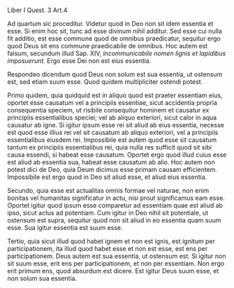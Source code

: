 Liber I Quest. 3 Art.4

Ad quartum sic proceditur. Videtur quod in Deo non sit idem essentia et esse. Si enim hoc sit, tunc ad esse divinum nihil additur. Sed esse cui nulla fit additio, est esse commune quod de omnibus praedicatur, sequitur ergo quod Deus sit ens commune praedicabile de omnibus. Hoc autem est falsum, secundum illud Sap. XIV, _incommunicabile nomen lignis et lapidibus imposuerunt_. Ergo esse Dei non est eius essentia.

Respondeo dicendum quod Deus non solum est sua essentia, ut ostensum est, sed etiam suum esse. Quod quidem multipliciter ostendi potest.

Primo quidem, quia quidquid est in aliquo quod est praeter essentiam eius, oportet esse causatum vel a principiis essentiae, sicut accidentia propria consequentia speciem, ut risibile consequitur hominem et causatur ex principiis essentialibus speciei; vel ab aliquo exteriori, sicut calor in aqua causatur ab igne. Si igitur ipsum esse rei sit aliud ab eius essentia, necesse est quod esse illius rei vel sit causatum ab aliquo exteriori, vel a principiis essentialibus eiusdem rei. Impossibile est autem quod esse sit causatum tantum ex principiis essentialibus rei, quia nulla res sufficit quod sit sibi causa essendi, si habeat esse causatum. Oportet ergo quod illud cuius esse est aliud ab essentia sua, habeat esse causatum ab alio. Hoc autem non potest dici de Deo, quia Deum dicimus esse primam causam efficientem. Impossibile est ergo quod in Deo sit aliud esse, et aliud eius essentia.

Secundo, quia esse est actualitas omnis formae vel naturae, non enim bonitas vel humanitas significatur in actu, nisi prout significamus eam esse. Oportet igitur quod ipsum esse comparetur ad essentiam quae est aliud ab ipso, sicut actus ad potentiam. Cum igitur in Deo nihil sit potentiale, ut ostensum est supra, sequitur quod non sit aliud in eo essentia quam suum esse. Sua igitur essentia est suum esse.

Tertio, quia sicut illud quod habet ignem et non est ignis, est ignitum per participationem, ita illud quod habet esse et non est esse, est ens per participationem. Deus autem est sua essentia, ut ostensum est. Si igitur non sit suum esse, erit ens per participationem, et non per essentiam. Non ergo erit primum ens, quod absurdum est dicere. Est igitur Deus suum esse, et non solum sua essentia.